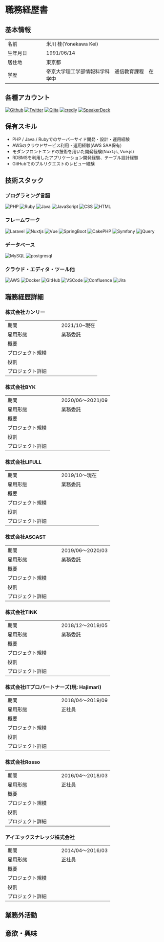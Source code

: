 # 職務経歴書
## 基本情報

|              |                   |
|:-------------|:------------------|
| 名前        　| 米川 桂(Yonekawa Kei)|
| 生年月日　　　| 1991/06/14   |
| 居住地        | 東京都      |
| 学歴　　　　　| 帝京大学理工学部情報科学科　通信教育課程　在学中 |

## 各種アカウント

<p>
  <a href="https://github.com/keiyonekawa0614" target="_blank"><img alt="Github" src="https://img.shields.io/badge/keiyonekawa0614-%2312100E.svg?&style=flat-square&logo=Github&logoColor=white" /></a>
  <a href="https://twitter.com/keiuwk0614" target="_blank"><img alt="Twitter" src="https://img.shields.io/badge/@keiuwk0614-%231DA1F2.svg?&style=flat-square&logo=twitter&logoColor=white" /></a>
  <a href="https://qiita.com/yk0614" target="_blank"><img alt="Qiita" src="https://img.shields.io/badge/yk0614-55C500.svg?&style=flat-square&logo=qiita&logoColor=white" /></a>
  <a href="hhttps://www.credly.com/users/kei-yonekawa/badges" target="_blank"><img alt="credly" src="https://img.shields.io/badge/-credly%20badges-orange?&style=flat-square" /></a>
  <a href="https://speakerdeck.com/keiyonekawa0614" target="_blank"><img alt="SpeakerDeck" src="https://img.shields.io/badge/keiyonekawa0614-009287.svg?&style=flat-square&logo=SpeakerDeck&logoColor=white" /></a>
</p>

## 保有スキル

* PHP / Java / Rubyでのサーバーサイド開発・設計・運用経験
* AWSのクラウドサービス利用・運用経験(AWS SAA保有)
* モダンフロントエンドの技術を用いた開発経験(Nuxt.js, Vue.js)
* RDBMSを利用したアプリケーション開発経験、テーブル設計経験
* GitHubでのプルリクエストのレビュー経験

## 技術スタック

### プログラミング言語
<p>
  <img alt="PHP" src="https://img.shields.io/badge/-PHP-ccc.svg?logo=php&style=flat-square">
  <img alt="Ruby" src="https://img.shields.io/badge/-Ruby-CC342D?style=flat-square&logo=Ruby&logoColor=white" />
  <img alt="Java" src="https://img.shields.io/badge/-Java-007396?style=flat-square&logo=Java&logoColor=white" />
  <img alt="JavaScript" src="https://img.shields.io/badge/-JavaScript-F7DF1E?style=flat-square&logo=JavaScript&logoColor=white" />
  <img alt="CSS" src="https://img.shields.io/badge/-CSS3-1572B6.svg?logo=css3&style=flat-square">
  <img alt="HTML" src="https://img.shields.io/badge/-HTML5-333.svg?logo=html5&style=flat-square">
</p>


### フレームワーク
<p>
  <img alt="Laravel" src="https://img.shields.io/badge/-Laravel-FF2D20.svg?logo=Laravel&style=flat-square&logoColor=white" />
  <img alt="Nuxtjs" src="https://img.shields.io/badge/-Nuxt.js-00DC82.svg?logo=Nuxt.js&style=flat-square&logoColor=white" />
  <img alt="Vue" src="https://img.shields.io/badge/-Vue.js-4FC08D?style=flat-square&logo=Vue.js&logoColor=white" />
  <img alt="SpringBoot" src="https://img.shields.io/badge/-SpringBoot-6DB33F.svg?logo=SpringBoot&style=flat-square&logoColor=white">
  <img alt="CakePHP" src="https://img.shields.io/badge/-CakePHP-D3DC43.svg?logo=cakephp&style=flat-square">
  <img alt="Symfony" src="https://img.shields.io/badge/-Symfony-000000.svg?logo=Symfony&style=flat-square&logoColor=white">
  <img alt="jQuery" src="https://img.shields.io/badge/-jQuery-0769AD.svg?logo=jquery&style=flat-square">
</p>

### データベース
<p>
  <img alt="MySQL" src="https://img.shields.io/badge/-MySQL-4479A1.svg?logo=MySQL&style=flat-square&logoColor=white">
  <img alt="postgresql" src="https://img.shields.io/badge/-PostgreSQL-336791.svg?logo=postgresql&style=flat-square&logoColor=white">
</p>

### クラウド・エディタ・ツール他
<p>
  <img alt="AWS" src="https://img.shields.io/badge/-Amazon%20AWS-232F3E.svg?logo=amazon-aws&style=flat-square">
  <img alt="Docker" src="https://img.shields.io/badge/-Docker-46a2f1?style=flat-square&logo=docker&logoColor=white" />
  <img alt="GitHub" src="https://img.shields.io/badge/-GitHub-181717.svg?logo=github&style=flat-square">
  <img alt="VSCode" src="https://img.shields.io/badge/-Visual%20Studio%20Code-007ACC.svg?logo=visual-studio-code&style=flat-square">
  <img alt="Confluence" src="https://img.shields.io/badge/-Confluence-172B4D.svg?logo=Confluence&style=flat-square&logoColor=white">
  <img alt="Jira" src="https://img.shields.io/badge/-Jira-0052CA.svg?logo=Jira&style=flat-square&logoColor=white">
</p>

## 職務経歴詳細

### 株式会社カンリー
|              |                   |
|:-------------|:------------------|
| 期間       　    | 2021/10~現在    |
| 雇用形態　　　     | 業務委託        |
| 概要   |                |
| プロジェクト規模   |                |
| 役割　　　　　     |                |
| プロジェクト詳細　　|                |

### 株式会社BYK
|              |                   |
|:-------------|:------------------|
| 期間       　    | 2020/06〜2021/09 |
| 雇用形態　　　     | 業務委託        |
| 概要   |                |
| プロジェクト規模   |                |
| 役割　　　　　     |                |
| プロジェクト詳細　　|                |
### 株式会社LIFULL
|              |                   |
|:-------------|:------------------|
| 期間       　    | 2019/10〜現在   |
| 雇用形態　　　     | 業務委託        |
| 概要   |                |
| プロジェクト規模   |                |
| 役割　　　　　     |                |
| プロジェクト詳細　　|                |

### 株式会社ASCAST
|              |                   |
|:-------------|:------------------|
| 期間       　    | 2019/06〜2020/03 |
| 雇用形態　　　     | 業務委託       |
| 概要   |                |
| プロジェクト規模   |                |
| 役割　　　　　     |                |
| プロジェクト詳細　　|                |
### 株式会社TINK
|              |                   |
|:-------------|:------------------|
| 期間       　    | 2018/12〜2019/05 |
| 雇用形態　　　     | 業務委託       |
| 概要   |                |
| プロジェクト規模   |                |
| 役割　　　　　     |                |
| プロジェクト詳細　　|                |
### 株式会社ITプロパートナーズ(現: Hajimari)
|              |                   |
|:-------------|:------------------|
| 期間       　    | 2018/04〜2019/09 |
| 雇用形態　　　     | 正社員       |
| 概要   |                |
| プロジェクト規模   |                |
| 役割　　　　　     |                |
| プロジェクト詳細　　|                |

### 株式会社Rosso
|              |                   |
|:-------------|:------------------|
| 期間       　    | 2016/04〜2018/03 |
| 雇用形態　　　     | 正社員         |
| 概要   |                |
| プロジェクト規模   |                |
| 役割　　　　　     |                |
| プロジェクト詳細　　|                |

### アイエックスナレッジ株式会社
|              |                   |
|:-------------|:------------------|
| 期間       　    | 2014/04〜2016/03 |
| 雇用形態　　　     | 正社員         |
| 概要   |                |
| プロジェクト規模   |                |
| 役割　　　　　     |                |
| プロジェクト詳細　　|                |

## 業務外活動

## 意欲・興味
